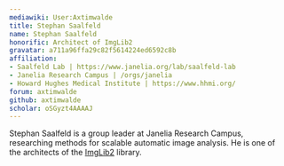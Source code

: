 ```yaml
---
mediawiki: User:Axtimwalde
title: Stephan Saalfeld
name: Stephan Saalfeld
honorific: Architect of ImgLib2
gravatar: a711a96ffa29c82f5614224ed6592c8b
affiliation:
- Saalfeld Lab | https://www.janelia.org/lab/saalfeld-lab
- Janelia Research Campus | /orgs/janelia
- Howard Hughes Medical Institute | https://www.hhmi.org/
forum: axtimwalde
github: axtimwalde
scholar: oSGyzt4AAAAJ
---
```


Stephan Saalfeld is a group leader at Janelia Research Campus,
researching methods for scalable automatic image analysis.
He is one of the architects of the [ImgLib2](/libs/imglib2) library.
